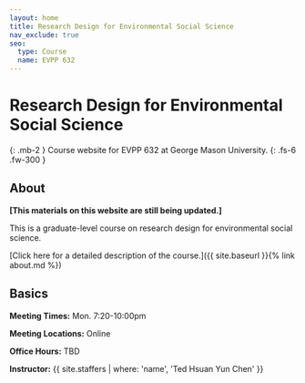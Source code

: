 ```yaml
---
layout: home
title: Research Design for Environmental Social Science
nav_exclude: true
seo:
  type: Course
  name: EVPP 632
---
```


# Research Design for Environmental Social Science
{: .mb-2 }
Course website for EVPP 632 at George Mason University.
{: .fs-6 .fw-300 }

## About

**[This materials on this website are still being updated.]**

This is a graduate-level course on research design for environmental social science.

[Click here for a detailed description of the course.]({{ site.baseurl }}{% link about.md %})

## Basics

**Meeting Times:** Mon. 7:20-10:00pm

**Meeting Locations:** Online

**Office Hours:** TBD

**Instructor:**
{{ site.staffers | where: 'name', 'Ted Hsuan Yun Chen' }}
